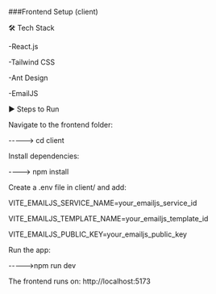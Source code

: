 ###Frontend Setup (client)

🛠 Tech Stack

-React.js

-Tailwind CSS

-Ant Design

-EmailJS


▶️ Steps to Run

Navigate to the frontend folder:

-----> cd client



Install dependencies:

----> npm install


Create a .env file in client/ and add:

VITE_EMAILJS_SERVICE_NAME=your_emailjs_service_id

VITE_EMAILJS_TEMPLATE_NAME=your_emailjs_template_id

VITE_EMAILJS_PUBLIC_KEY=your_emailjs_public_key


Run the app:

----->npm run dev

The frontend runs on: http://localhost:5173

